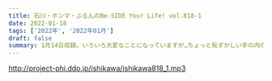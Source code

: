 ```yaml
---
title: 石川・ホンマ・ぶるんのBe-SIDE Your Life! vol.818-1
date: 2022-01-18
tags: ['2022年', '2022年01月']
draft: false
summary: 1月14日収録。いろいろ大変なことになっていますが…ちょっと恥ずかしい手の内のお話をしています。
---
```


http://project-phi.ddo.jp/ishikawa/ishikawa818_1.mp3
